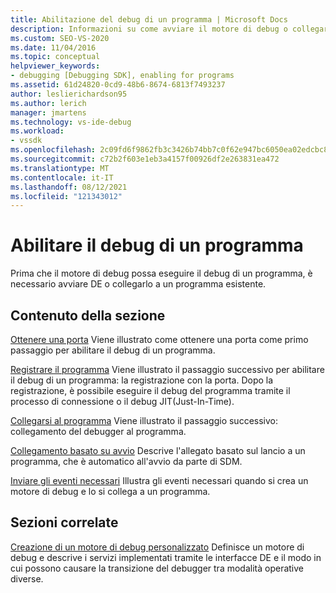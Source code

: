 ```yaml
---
title: Abilitazione del debug di un programma | Microsoft Docs
description: Informazioni su come avviare il motore di debug o collegare il motore di debug a un programma esistente per eseguire il debug di un programma.
ms.custom: SEO-VS-2020
ms.date: 11/04/2016
ms.topic: conceptual
helpviewer_keywords:
- debugging [Debugging SDK], enabling for programs
ms.assetid: 61d24820-0cd9-48b6-8674-6813f7493237
author: leslierichardson95
ms.author: lerich
manager: jmartens
ms.technology: vs-ide-debug
ms.workload:
- vssdk
ms.openlocfilehash: 2c09fd6f9862fb3c3426b74bb7c0f62e947bc6050ea02edcbc81990f283bee58
ms.sourcegitcommit: c72b2f603e1eb3a4157f00926df2e263831ea472
ms.translationtype: MT
ms.contentlocale: it-IT
ms.lasthandoff: 08/12/2021
ms.locfileid: "121343012"
---
```

# <a name="enable-a-program-to-be-debugged"></a>Abilitare il debug di un programma
Prima che il motore di debug possa eseguire il debug di un programma, è necessario avviare DE o collegarlo a un programma esistente.

## <a name="in-this-section"></a>Contenuto della sezione
 [Ottenere una porta](../../extensibility/debugger/getting-a-port.md) Viene illustrato come ottenere una porta come primo passaggio per abilitare il debug di un programma.

 [Registrare il programma](../../extensibility/debugger/registering-the-program.md) Viene illustrato il passaggio successivo per abilitare il debug di un programma: la registrazione con la porta. Dopo la registrazione, è possibile eseguire il debug del programma tramite il processo di connessione o il debug JIT(Just-In-Time).

 [Collegarsi al programma](../../extensibility/debugger/attaching-to-the-program.md) Viene illustrato il passaggio successivo: collegamento del debugger al programma.

 [Collegamento basato su avvio](../../extensibility/debugger/launch-based-attachment.md) Descrive l'allegato basato sul lancio a un programma, che è automatico all'avvio da parte di SDM.

 [Inviare gli eventi necessari](../../extensibility/debugger/sending-the-required-events.md) Illustra gli eventi necessari quando si crea un motore di debug e lo si collega a un programma.

## <a name="related-sections"></a>Sezioni correlate
 [Creazione di un motore di debug personalizzato](../../extensibility/debugger/creating-a-custom-debug-engine.md) Definisce un motore di debug e descrive i servizi implementati tramite le interfacce DE e il modo in cui possono causare la transizione del debugger tra modalità operative diverse.
